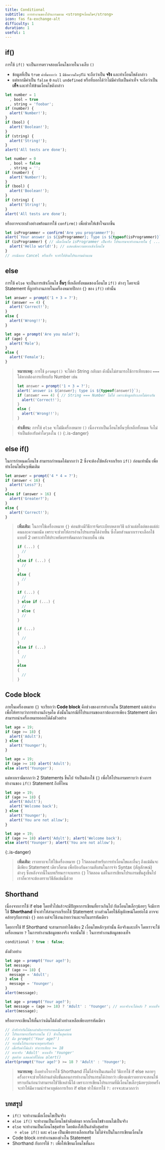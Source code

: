```yaml
---
title: Conditional
subtitle: การทำงานของโปรแกรมตาม <strong>เงื่อนไข</strong>
icon: fas fa-exchange-alt
difficulty: 1
duration: 1
useful: 1
---
```


<!-- ## ตรรกศาสตร์

ในการใช้เงื่อนไขของโปรแกรม จะมีส่วนของความรู้คณิตศาสตร์ด้าน **ตรรกศาสตร์** เข้ามาเกี่ยวข้อง คือการใช้ **และ** กับ **หรือ** โดยยกตัวอย่างดังนี้

> วันนี้อาหารเช้าเป็นไข่ดาว **และ** หมูทอด
{:.is-default}

- ในกรณีที่เป็นไข่ดาว = true; หมูทอด = true; หมายถึงอาหารเช้าเป็นทั้งสองเมนูนี้จริงๆ จะทำให้เงื่อนไขเป็น **true**
- ในกรณีที่เป็นไข่ดาว = true; หมูทอด = false; หมายถึงอาหารเช้ามีแต่ไข่ดาวแต่ไม่มีหมูทอด จะทำให้เงื่อนไขเป็น **false**
- ในกรณีที่เป็นไข่ดาว = false; หมูทอด = true; หมายถึงอาหารเช้ามีแต่หมูทอดแต่ไม่มีไข่ดาว จะทำให้เงื่อนไขเป็น **false**
- ในกรณีที่เป็นไข่ดาว = false; หมูทอด = false; หมายถึงอาหารเช้าไม่ได้กิน หรืออาจจะไม่ใช่ทั้งสองอย่าง จะทำให้เงื่อนไขเป็น **false**

เนื่องจาก **และ (and)** จำเป็นจะต้อง true ทั้งหมดจึงจะนับเป็น true หากมีอันไหนอันหนึ่ง false ถือว่าเป็น false ทันที

> วันนี้อาหารเช้าเป็นไข่ดาว **หรือ** หมูทอด
{:.is-default}

- ในกรณีที่เป็นไข่ดาว = true; หมูทอด = true; หมายถึงอาหารเช้าเป็นทั้งสองเมนูนี้จริงๆ จะทำให้เงื่อนไขเป็น **true**
- ในกรณีที่เป็นไข่ดาว = true; หมูทอด = false; หมายถึงอาหารเช้ามีแต่ไข่ดาวแต่ไม่มีหมูทอด จะทำให้เงื่อนไขเป็น **true**
- ในกรณีที่เป็นไข่ดาว = false; หมูทอด = true; หมายถึงอาหารเช้ามีแต่หมูทอดแต่ไม่มีไข่ดาว จะทำให้เงื่อนไขเป็น **true**
- ในกรณีที่เป็นไข่ดาว = false; หมูทอด = false; หมายถึงอาหารเช้าไม่ได้กิน หรืออาจจะไม่ใช่ทั้งสองอย่าง จะทำให้เงื่อนไขเป็น **false**

เนื่องจาก **หรือ (or)** จำเป็นจะต้อง false ทั้งหมดถึงจะนับเป็น false หากมีอันใดอันหนึ่ง true ถือว่าเป็น true ทันที

> **เพิ่มเติม:** คือถ้าให้เข้าใจง่ายๆ เนื่องจาก "วันนี้อาหารเช้าเป็นไข่ดาวและหมูทอดใช่มั้ย?" จำเป็นจะต้องมีทั้งคู่ประโยคดังกล่าวถึงพูดได้ถูกต้อง ขณะที่ "วันนี้อาหารเช้าเป็นไข่ดาวหรือหมูทอดกันนะ?" มีเพียงเมนูใดเมนูหนึ่งจะถือว่าประโยคนั้นถูกต้องทันที -->

## if()

การใช้ `if()` จะเป็นการตรวจสอบเงื่อนไขภายในวงเล็บ `()`

- ข้อมูลที่เป็น `true` `ค่าที่มากกว่า 1` `มีข้อความใดๆก็ได้` จะถือว่าเป็น **จริง** และทำเงื่อนไขดังกล่าว
- แต่หากมีค่าเป็น `false` `0` `null` `undefined` หรือที่บอกได้ว่าไม่มีค่ากับเป็นค่าเท็จ จะถือว่าเป็น **เท็จ** และทำให้ข้ามเงื่อนไขดังกล่าว

```javascript
let number = 1
  , bool = true
  , string = 'foobar';
if (number) {
  alert('Number!');
}
if (bool) {
  alert('Boolean!');
}
if (string) {
  alert('String!');
}
alert('All tests are done');
```

```javascript
let number = 0
  , bool = false
  , string = '';
if (number) {
  alert('Number!');
}
if (bool) {
  alert('Boolean!');
}
if (string) {
  alert('String!');
}
alert('All tests are done');
```

หรืออาจจะยกตัวอย่างพร้อมการใช้ `confirm()` เพื่อช่วยให้เข้าใจมากขึ้น

```javascript
let isProgrammer = confirm('Are you programmer?');
alert(`Your answer is ${isProgrammer}; Type is ${typeof(isProgrammer)}`);
if (isProgrammer) { // เมื่อเงื่อนไข isProgrammer เป็นจริง โปรแกรมจะทำงานภายใน { ... }
  alert('Hello world!'); // แสดงข้อความหากเข้าเงื่อนไข
}
// กรณีตอบ Cancel หรือเท็จ จะทำให้ข้ามโปรแกรมด้านบน
```

## else

การใช้ `else` จะเป็นการเข้าเงื่อนไข **อื่นๆ** ที่เหลือทั้งหมดของเงื่อนไข `if()` ต่างๆ โดยจะมี Statement ที่ถูกทำงานภายในเครื่องหมายปีกกา `{}` ของ `if()` เท่านั้น

```javascript
let answer = prompt('1 + 3 = ?');
if (answer == 4) {
  alert('Correct!');
}
else {
  alert('Wrong!!');
}
```

```javascript
let age = prompt('Are you male?');
if (age) {
  alert('Male');
}
else {
  alert('Female');
}
```

> **หมายเหตุ:** การใช้ `prompt()` จะได้ค่า String กลับมา ดังนั้นไม่สามารถใช้การเทียบของ `===` ได้หากต้องการเทียบกับ Number เช่น
>
> ```javascript
> let answer = prompt('1 + 3 = ?');
> alert(`answer is ${answer}; type is ${typeof(answer)}`);
> if (answer === 4) { // String === Number ไม่ได้ เพราะข้อมูลประเภทไม่ตรงกัน
>   alert('Correct!');
> }
> else {
>   alert('Wrong!!');
> }
> ```

> **คำเตือน:** การใช้ `else` จะไม่มีเครื่องหมาย `()` เนื่องจากเป็นเงื่อนไขอื่นๆที่เหลือทั้งหมด จึงไม่จำเป็นต้องรับค่าใดๆลงใน `()`
{:.is-danger}

## else if()

ในการกำหนดเงื่อนไข สามารถกำหนดได้มากกว่า 2 ซึ่งจะต้องใช้หลังจากเรียก `if()` ก่อนเท่านั้น เพื่อทำเงื่อนไขอื่นๆเพิ่มเติม

```javascript
let answer = prompt('4 * 4 = ?');
if (answer < 16) {
  alert('Less?');
}
else if (answer > 16) {
  alert('Greater?');
}
else {
  alert('Correct!');
}
```

> **เพิ่มเติม:** ในการใช้เครื่องหมาย `{}` ค่อนข้างมีวิธีการจัดระเบียบหลายวิธี แล้วแต่สไตล์ของแต่ล่ะคนและความถนัด เพราะจะช่วยให้การอ่านโปรแกรมได้ง่ายขึ้น ซึ่งโดยส่วนมากเราจะเลือกใช้แบบที่ 2 เพราะทำให้ประหยัดบรรทัดมากกว่าแบบอื่น เช่น
>
> ```js
> if (...) {
>   //
> }
> else if (...) {
>   //
> }
> else {
>   //
> }
> ```
>
> ```js
> if (...) {
>   //
> } else if (...) {
>   //
> } else {
>   //
> }
> ```
>
> ```js
> if (...)
> {
>   //
> }
> else if (...)
> {
>   //
> }
> else
> {
>   //
> }
> ```

## Code block

ภายในเครื่องหมาย `{}` จะเรียกว่า **Code block** คือช่วงของการทำงานใน Statement แต่ล่ะช่วง เพื่อให้ทราบว่าการทำงานถึงจุดใด ดังนั้นในกรณีที่โปรแกรมของเราต้องการเพียง Statement เดียวสามารถนำเครื่องหมายออกได้ดังตัวอย่าง

```javascript
let age = 19;
if (age >= 18) {
  alert('Adult');
} else {
  alert('Younger');
}
```

```javascript
let age = 19;
if (age >= 18) alert('Adult');
else alert('Younger');
```

แต่หากเรามีมากกว่า 2 Statements ขึ้นไป จำเป็นต้องใช้ `{}` เพื่อให้โปรแกรมทราบว่า ช่วงการทำงานของ `if()` Statement ถึงที่ไหน

```javascript
let age = 19;
if (age >= 18) {
  alert('Adult');
  alert('Welcome back');
} else {
  alert('Younger');
  alert('You are not allow');
}
```

```javascript
let age = 19;
if (age >= 18) alert('Adult'); alert('Welcome back');
else alert('Younger'); alert('You are not allow');
```
{:.is-danger}

> **เพิ่มเติม:** เราอยากจะให้ใช้เครื่องหมาย `{}` ไว้ตลอดสำหรับการทำเงื่อนไขและอื่นๆ ถึงแม้มันจะมีเพียง Statement เดียวก็ตาม เพื่อป้องกันความสับสนในการจำ Syntax (สัญลักษณ์) ต่างๆ ซึ่งหลังจากนี้ในบทเรียนเราจะแทรก `{}` ไว้ตลอด แต่ในการเขียนโปรแกรมขั้นสูงขึ้นไปเราก็ควรจะต้องทราบวิธีลัดเช่นนี้ด้วย

## Shorthand

เนื่องจากการใช้ if else โดยทั่วไปแล้วจะมีปัญหาการเขียนที่ยาวเกินไป กับเงื่อนไขเล็กๆน้อยๆ จึงมีการใช้ **Shorthand** ที่จะทำให้สามารถเรียกใช้ Statement บางส่วนโดยใช้สัญลักษณ์โดยย่อได้ อาจจะคล้ายๆกับการนำ `{}` ออก แต่จะใช้งานง่ายกว่าและจบในบรรทัดเดียว

โดยการใช้ If Shorthand จะสามารถทำได้เพียง 2 เงื่อนไขหลักๆเท่านั้น คือจริงและเท็จ โดยเราจะใช้เครื่องหมาย `?` ในการทำงานข้อมูลของจริง จากนั้นใช้ `:` ในการทำงานข้อมูลของเท็จ

```js
conditional ? true : false;
```

ดังตัวอย่าง

```javascript
let age = prompt('Your age?');
let message;
if (age >= 18) {
  message = 'Adult';
} else {
  message = 'Younger';
}
alert(message);
```

```javascript
let age = prompt('Your age?');
let message = (age >= 18) ? 'Adult' : 'Younger'; // หากจริงจะได้หลัง ? หากเท็จจะได้หลัง :
alert(message);
```

หรืออาจจะเขียนให้สั้นกว่าเดิมได้ดังตัวอย่างเหลือเพียงบรรทัดเดียว

```javascript
// ถ้ายังจำกันได้ของลำดับการทำงานคณิตศาสตร์
// โปรแกรมจะเริ่มทำงานใน () ข้างในสุดก่อน
// คือ prompt('Your age?')
// จากนั้นโปรแกรมจะหยุดรอรับค่า
// เมื่อรับค่าได้แล้ว ทำการเทียบ >= 18
// หากจริง 'Adult' หากเท็จ 'Younger'
// สุดท้าย แสดงค่าที่ได้บน alert()
alert(prompt('Your age?') >= 18 ? 'Adult' : 'Younger');
```

> **หมายเหตุ:** ถึงอย่างไรการใช้ Shorthand ก็ไม่ได้จำเป็นเสมอไป วิธีการใช้ if else หลายๆครั้งอาจจะช่วยให้อ่านลำดับขั้นตอนการทำงานโปรแกรมได้ง่ายกว่า เพียงแต่เราอยากจะสอนให้ทราบกันก่อนว่าสามารถใช้วิธีเหล่านี้ได้ เพราะการเขียนโปรแกรมที่มีเงื่อนไขเล็กๆน้อยๆบ่อยครั้งจะทำให้มีความน่ารำคาญต่อการเรียก if else ทำให้การใช้ `?:` อาจจะสะดวกกว่า

## บทสรุป

- `if()` จะทำงานเมื่อเงื่อนไขเป็นจริง
- `else if()` จะทำงานเป็นเงื่อนไขลำดับต่อมา หากเงื่อนไขข้างบนไม่เป็นจริง
- `else` จะทำงานเป็นเงื่อนไขสุดท้าย โดยต้องใส่เป็นลำดับสุดท้าย
  - `else if()` และ `else` เป็นเพียงทางเลือกเสริม ไม่ได้จำเป็นในการเขียนเงื่อนไข
- Code block การทำงานของช่วงใน Statement
- Shorthand กับการใช้ `?:` เพื่อให้เขียนเงื่อนไขสั้นลง

